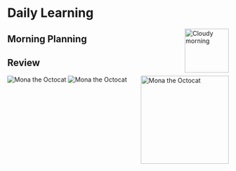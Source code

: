 # Daily Learning
<img alt="Cloudy morning" src="https://octodex.github.com/images/cloud.jpg" width="100" align="right">

## Morning Planning

## Review
![Mona the Octocat](myrepo/original.png)
![Mona the Octocat](https://octodex.github.com/images/original.png)
<img alt="Mona the Octocat" src="https://octodex.github.com/images/original.png"
width="200" align="right">
